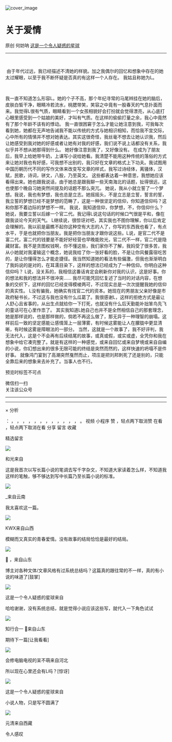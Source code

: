 ![cover_image](https://mmbiz.qpic.cn/mmbiz_jpg/UF0iaTnc0u75ebY9ETicNvlY0ibNEJO2Bz4JkIuI8f1Lvp76aY4AQbjKfyGJiao0H0UpU6ibdRhUAVT0IsFEVNcvT0Q/0?wx_fmt=jpeg)

#  关于爱情

原创  何妨呐  [ 这是一个令人疑惑的星球 ](javascript:void\(0\);)

__ _ _ _ _

‍

‍  由于年代过远，我已经描述不清她的样貌。加之我偶尔的回忆和想象中存在的她太过耀眼，以至于我不断怀疑是否真的有这样一个人存在。  我姑且称她为L。  ‍

‍

我一直不知道怎么形容L。她的个子不高，那个年纪寻常的马尾辫挂在她的脑后，皮肤白皙干净，眼睛冷若流水，桃腮带笑，笑容之中竟有一股春天的气息扑面而来。我觉得L很有气质，眼睛看到一个女孩相貌好会打扮就会觉得漂亮，从心底打心眼里感受到一个姑娘的美好，才叫有气质。在这样的偷偷打量之余，我心中竟然有了那个年龄不该有的悸动。
我一直很困窘于怎么才能让她注意到我，可我每次看到她，她都在无声地告诫我不能以传统的方式与她相识相知，而恰我不宜交际，心中所有的情愫并不想对她表达。其实这很奇怪，我丝毫不想去让她认识我，然后让她感受到我对她的好感或者让她有对我的好感，我们说不说上话都没有关系，我似乎并不想从她那得到什么。
她好像注意到我了，又好像没有。
在成为了朋友后，我早上给她带牛奶，上课写小说给她看。我清楚不能用这种传统的落俗的方式来让她对我也有好感，可我想不出别的，我只好在文章的格式上下功夫。我试图用中国历朝历代不同的写作文体来改变写文章的样式，我写过诗经体，离骚体，汉赋，民歌，诗词，骈文，八股，乃至英文。
这些都表达着一种意思，我想她应该看得出来。她也跟我说话，由于她总是跟我聊一些天南海北的话题，扯得很远，这也使那个晚自习她突然间提及的话题不那么突兀。
她说，我从小就立誓了一个梦想。我说，我也有梦想，我也总是立志。她摇摇头，不是立志是立誓，誓言的誓，我立誓的梦想已经不是梦想的范畴了，这是一种很坚定的信仰，你知道信仰吗？这和你那不着边际的梦想不一样。
我说，我知道信仰，你梦想，不，你信仰什么？  她说，我要立誓以后嫁一个官二代。我记得L说这句话的时候口气很是平和，像在跟我谈论今天的天气。
L继续说，很惊讶对吧，其实我也不图你理解，你以后肯定会理解的。我以前是最瞧不起你这种空有大志的人了，你写的东西我也看了，有点水平，于是也就把你当朋友。我是把你当朋友才跟你说这些。L说，是官二代不是富二代，富二代的钱要是不能好好经营也早晚能败光，官二代不一样，官二代是隐藏财富。我不是贪图权钱啊，你不懂这些，我们家你不了解，我妈受了很多苦，我从小她就对我灌输这个概念，她说我给了你一张好看的脸，不是让你风餐露宿吃苦的，是让你懂得怎么才能走捷径。我当然知道她的看法有些偏激，但我也渐渐明白了我妈说的是对的，在耳濡目染下，这样的想法已经成为了一种信仰。你明白这种信仰吗？
L说，没关系的，我相信这番话肯定会刷新你对我的认识，这是好事。你的想法和我的想法并不很冲突......
我尽可能凭回忆复述了当时的对话内容，在想象的交织下，这样的回忆已经变得模棱两可，不过现实总是一次次提醒我她的信仰的真实性。
L没有骗我，她确实有找官二代的资本。她现在的男朋友父亲好像是市政府秘书长，不过这与我也没有什么瓜葛了。我很感谢L，这样的拒绝方式是最让人舒心且省事的，从出生点就给你一下打死，也就没有什么后天勤能补拙笨鸟先飞的童话可在心里作祟了。
其实我知道L她自己也并不是全然相信自己的那套理念，她是那样说的，也是那样做的，倘若不再这么做了，那无异于一种理智的崩塌。这样前后一致的坚定感能让感情笼上一层薄雾，有时候这雾能让人在朦胧中更显清晰，有时候这雾是障眼法的一部分。
当然，这就是一个故事了，我不好评判，我无法代入，这是个不会再有后续结尾的故事，或真或假，或实或虚，全凭你和我在想象中给它凑完整了。就是有这样的一种感觉，或来自回忆或来自梦境或来自自编的小说，你幻想出来的很多无限可能的终结是突然而然的，这样快速的坍塌不是件好事。
就像鸿门宴到了高潮突然戛然而止，项庄是把刘邦刺死了还是别的，只能全靠后来的想象来去补充了。当事人也不行。

  

预览时标签不可点

微信扫一扫  
关注该公众号





****



****



×  分析

：  ，  ，  ，  ，  ，  ，  ，  ，  ，  ，  ，  ，  。  视频  小程序  赞  ，轻点两下取消赞  在看  ，轻点两下取消在看
分享  留言  收藏

精选留言

![](http://wx.qlogo.cn/mmopen/rQTllEwKUfoWN91xHx5f3KtZSbTkkWzgiaqY2NAlCLgic1YFPbAnKicSPV2O3s48iczE2NwGDptwf1oD8LwS5344MdxXdjaqPyWic/64)

和光来自

这是我首次以写长篇小说的笔调去写千字杂文，不知道大家读着怎么样，不知道我这样的笔触，够不够达到写中长篇乃至长篇小说的标准。

![](http://wx.qlogo.cn/mmopen/ajNVdqHZLLCyfBeYI08sicPkHGHic83J8cOQUG9JicFmJy6tR74cxtfmQKVaxJOfWJmslDMdib82iaXEJKaYWiaFLtdTAojiakkjzJj2gbSE48NuHOA9cMC1lB6EYabdCA9gfE4/64)

_来自云南

我太喜欢这一篇。

![](http://wx.qlogo.cn/mmopen/O9pEic1aHxeZibf3YyuiaLVhCotoSKuwhOYfbdPlLN7bTs954qqic7Ww3XG8gKougPN8nVnPePBujUMgicA6j3khWPlRUBbZY7zVp/64)

KWX来自山西

模糊而又真实的青春爱情。没有故事的结局恰恰是最好的结局。

![](http://wx.qlogo.cn/mmopen/O9pEic1aHxeZ9j9cZZwOFlncyA0libqCIicNjO4BibAbSKUVLL2cnn9qWckHs3OZW9gQrxxmDrNicicMLSAJ2GDjJ6COcic4Ghfdv5U1XlBOlQBppB1BLgoR3NEL1kPz30p49pY/64)

🌻 ，来自山东

博主对各种文体/文章风格有过系统总结吗？这篇真的跟往常的不一样，真的有小说的味道了[鼓掌]

![](http://wx.qlogo.cn/mmhead/Q3auHgzwzM6VbGrBOOAlGagxkqgSgMFEKjUr4VTcuSxZf64GJ3Sezw/64)

这是一个令人疑惑的星球来自

哈哈谢谢，没有系统总结，就是觉得小说应该这些写，就代入一下角色试试

![](http://wx.qlogo.cn/mmopen/O9pEic1aHxeZ9j9cZZwOFlncyA0libqCIicNjO4BibAbSKUVLL2cnn9qWckHs3OZW9gQrxxmDrNicicMLSAJ2GDjJ6COcic4Ghfdv5U1XlBOlQBppB1BLgoR3NEL1kPz30p49pY/64)

知行合一 🌻来自山东

期待下一篇[让我看看]

![](http://wx.qlogo.cn/mmopen/PiajxSqBRaEIcpRrCuvC4cAiclJ7DI4UgdQ7f4hQ8yYOAaoejicRt7Viaib5bGtCSAvBAqQDQFHskvPcrGA70qpujLibGEw8wm3m4ekUwXSKXImsSSQrqRDYT36DN7uDPCCZ5O/64)

会修电脑电视的呆不萌来自河北

所以现在心里还会有L吗？[惊讶]

![](http://wx.qlogo.cn/mmhead/Q3auHgzwzM6VbGrBOOAlGagxkqgSgMFEKjUr4VTcuSxZf64GJ3Sezw/64)

这是一个令人疑惑的星球来自

小说人物，只是写不圆满了

![](http://wx.qlogo.cn/mmopen/PiajxSqBRaEI81m30ibm6bJHWLMiawl5Ggp3gDxoP1qSPxqVrzd0VWmnsvrWdfjRXT1A0WKzBCeVLZyqQmhTC7L8AKeBd8vmCFpz9uNJO7peYYwsjxYWW4SACiaAQS2ibaloo/64)

元清来自西藏

令人感叹

